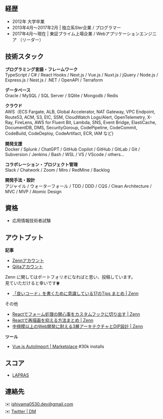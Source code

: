 ## 経歴

- 2012年 大学卒業
- 2013年4月〜2017年2月 | 独立系SIer企業 / プログラマー
- 2017年4月〜現在 | 東証プライム上場企業 / Webアプリケーションエンジニア （リーダー）

## 技術スタック 

**プログラミング言語・フレームワーク**  
TypeScript / C# / React Hooks / Next.js / Vue.js / Nuxt.js / jQuery / Node.js / Express.js / Nest.js / .NET / OpenAPI / Terraform

**データベース**  
Oracle / MySQL / SQL Server / SQlite / Mongodb / Redis

**クラウド**  
AWS（ECS Fargate, ALB, Global Accelerator, NAT Gateway, VPC Endpoint, Route53, ACM, S3, EIC, SSM, CloudWatch Logs/Alert, OpenTelemetry, X-Ray, FireLens, AWS for Fluent Bit, Lambda, SNS, Event Bridge, ElastiCache, DocumentDB, DMS, SecurityGoroup, CodePipeline, CodeCommit, CodeBuild, CodeDeploy, CodeArtifact, ECR, IAM など)

**開発支援**  
Docker / Splunk / ChatGPT / GitHub Copilot / GitHub / GitLab / Git / Subversion / Jenkins / Bash / WSL / VS / VScode / others…

**コラボレーション・プロジェクト管理**  
Slack / Chatwork / Zoom / Miro / RedMine / Backlog

**開発手法・設計**  
アジャイル / ウォーターフォール / TDD / DDD / CQS / Clean Architecture / MVC / MVP / Atomic Design 

## 資格

- 応用情報技術者試験

## アウトプット

**記事**  
- [Zennアカウント](https://zenn.dev/ishiyama)
- [Qiitaアカウント](https://qiita.com/ishiyama0530)

Zenn に関してはポートフォリオになればと思い、投稿しています。  
見ていただけると幸いです🍀

- [「良いコード」を書くために意識している17のTips まとめ | Zenn](https://zenn.dev/ishiyama/articles/a0c5a7504b856f)

その他
  - [Reactでフォーム処理の関心事をカスタムフックに切り出す | Zenn](https://zenn.dev/ishiyama/articles/746fc3f8fe78db)
  - [Reactで再描画を抑える方法まとめ | Zenn](https://zenn.dev/ishiyama/articles/99aff84e95ef27)
  - [中規模以上のWeb開発に耐える3層アーキテクチャとDIP設計 | Zenn](https://zenn.dev/ishiyama/articles/b6d34862abf48c)

**ツール**  

- [Vue.js AutoImport | Marketplace](https://marketplace.visualstudio.com/items?itemName=ishiyama.vue-autoimport) #30k installs


## スコア
- [LAPRAS](https://lapras.com/public/ishiyama)

## 連絡先
✉️ ishiyama0530.dev@gmail.com  
✉️ [Twitter | DM](https://twitter.com/otsukarestful)
